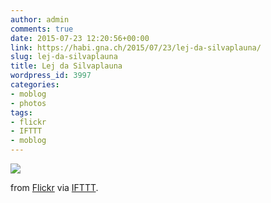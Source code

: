 ```yaml
---
author: admin
comments: true
date: 2015-07-23 12:20:56+00:00
link: https://habi.gna.ch/2015/07/23/lej-da-silvaplauna/
slug: lej-da-silvaplauna
title: Lej da Silvaplauna
wordpress_id: 3997
categories:
- moblog
- photos
tags:
- flickr
- IFTTT
- moblog
---
```


![](http://ift.tt/1OzwE3s)  

  

from [Flickr](http://flic.kr/p/vrek1F) via [IFTTT](http://ift.tt/1c4nCfM).

